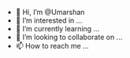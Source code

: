 - 👋 Hi, I’m @Umarshan
- 👀 I’m interested in ...
- 🌱 I’m currently learning ...
- 💞️ I’m looking to collaborate on ...
- 📫 How to reach me ...

<!---
Umarshan/Umarshan is a ✨ special ✨ repository because its `README.md` (this file) appears on your GitHub profile.
You can click the Preview link to take a look at your changes.
--->
